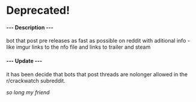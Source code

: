 #  Deprecated!

#### --- Description ---

bot that post pre releases as fast as possible on reddit
with aditional info - like imgur links to the nfo file
and links to trailer and steam


#### --- Update ---

it has been decide that bots that post threads are nolonger allowed in the r/crackwatch subreddit.

_so long my friend_
